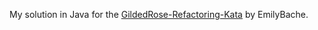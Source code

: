 My solution in Java for the [GildedRose-Refactoring-Kata](https://github.com/emilybache/GildedRose-Refactoring-Kata) by EmilyBache.
